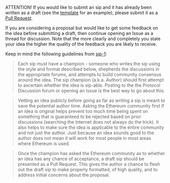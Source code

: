 
ATTENTION! If you would like to submit an sip and it has already been written as a draft (see the [template](https://github.com/ethereum/sips/blob/master/sip-X.md) for an example), please submit it as a [Pull Request](https://github.com/ethereum/sips/pulls).

If you are considering a proposal but would like to get some feedback on the idea before submitting a draft, then continue opening an Issue as a thread for discussion.  Note that the more clearly and completely you state your idea the higher the quality of the feedback you are likely to receive.

Keep in mind the following guidelines from [sip-1](https://sips.ethereum.org/sipS/sip-1):

> Each sip must have a champion - someone who writes the sip using the style and format described below, shepherds the discussions in the appropriate forums, and attempts to build community consensus around the idea. The sip champion (a.k.a. Author) should first attempt to ascertain whether the idea is sip-able. Posting to the the Protocol Discussion forum or opening an Issue is the best way to go about this.

> Vetting an idea publicly before going as far as writing a sip is meant to save the potential author time. Asking the Ethereum community first if an idea is original helps prevent too much time being spent on something that is guaranteed to be rejected based on prior discussions (searching the Internet does not always do the trick). It also helps to make sure the idea is applicable to the entire community and not just the author. Just because an idea sounds good to the author does not mean it will work for most people in most areas where Ethereum is used.

> Once the champion has asked the Ethereum community as to whether an idea has any chance of acceptance, a draft sip should be presented as a Pull Request. This gives the author a chance to flesh out the draft sip to make properly formatted, of high quality, and to address initial concerns about the proposal.
